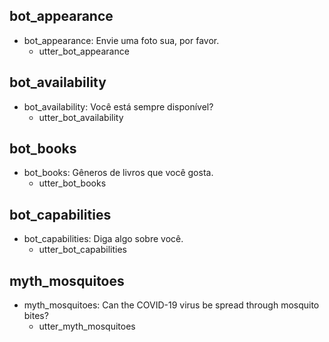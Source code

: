 
## bot_appearance
* bot_appearance: Envie uma foto sua, por favor.
  - utter_bot_appearance

## bot_availability
* bot_availability: Você está sempre disponível?
  - utter_bot_availability

## bot_books
* bot_books: Gêneros de livros que você gosta.
  - utter_bot_books

## bot_capabilities
* bot_capabilities: Diga algo sobre você.
  - utter_bot_capabilities

## myth_mosquitoes
* myth_mosquitoes: Can the COVID-19 virus be spread through mosquito bites?
  - utter_myth_mosquitoes
